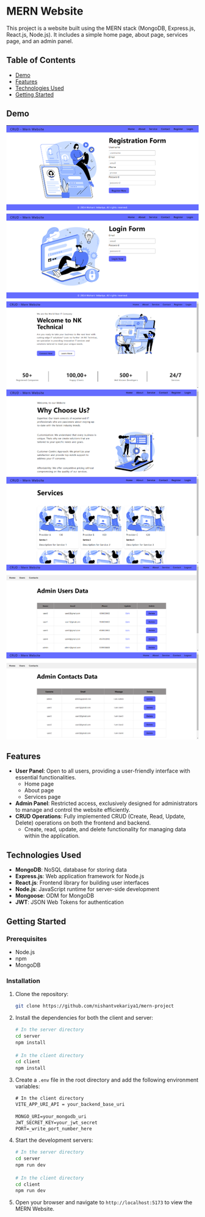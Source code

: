 # MERN Website

This project is a website built using the MERN stack (MongoDB, Express.js, React.js, Node.js). It includes a simple home page, about page, services page, and an admin panel.

## Table of Contents

- [Demo](#demo)
- [Features](#features)
- [Technologies Used](#technologies-used)
- [Getting Started](#getting-started)

## Demo

![Demo Screenshot](https://github.com/nishantvekariya1/mern-project/blob/master/Screenshots/1.png)
![Demo Screenshot](https://github.com/nishantvekariya1/mern-project/blob/master/Screenshots/2.png)
![Demo Screenshot](https://github.com/nishantvekariya1/mern-project/blob/master/Screenshots/3.png)
![Demo Screenshot](https://github.com/nishantvekariya1/mern-project/blob/master/Screenshots/4.png)
![Demo Screenshot](https://github.com/nishantvekariya1/mern-project/blob/master/Screenshots/5.png)
![Demo Screenshot](https://github.com/nishantvekariya1/mern-project/blob/master/Screenshots/6.png)
![Demo Screenshot](https://github.com/nishantvekariya1/mern-project/blob/master/Screenshots/7.png)

## Features

- **User Panel**: Open to all users, providing a user-friendly interface with essential functionalities.
  - Home page
  - About page
  - Services page
- **Admin Panel**: Restricted access, exclusively designed for administrators to manage and control the website efficiently.
- **CRUD Operations**: Fully implemented CRUD (Create, Read, Update, Delete) operations on both the frontend and backend.
  - Create, read, update, and delete functionality for managing data within the application.

## Technologies Used

- **MongoDB**: NoSQL database for storing data
- **Express.js**: Web application framework for Node.js
- **React.js**: Frontend library for building user interfaces
- **Node.js**: JavaScript runtime for server-side development
- **Mongoose**: ODM for MongoDB
- **JWT**: JSON Web Tokens for authentication

## Getting Started

### Prerequisites

- Node.js
- npm
- MongoDB

### Installation

1. Clone the repository:
    ```bash
    git clone https://github.com/nishantvekariya1/mern-project
    ```

2. Install the dependencies for both the client and server:
    ```bash
    # In the server directory
    cd server
    npm install
    
    # In the client directory
    cd client
    npm install
    ```

3. Create a `.env` file in the root directory and add the following environment variables:
    ```env
    # In the client directory
    VITE_APP_URI_API = your_backend_base_uri
    
    MONGO_URI=your_mongodb_uri
    JWT_SECRET_KEY=your_jwt_secret
    PORT=_write_port_number_here
    ```

4. Start the development servers:
    ```bash
    # In the server directory
    cd server
    npm run dev

    # In the client directory
    cd client
    npm run dev
    ```

5. Open your browser and navigate to `http://localhost:5173` to view the MERN Website.
